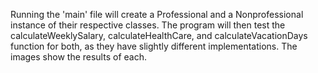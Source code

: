 Running the 'main' file will create a Professional and a Nonprofessional instance of their respective classes. The program will then test the calculateWeeklySalary, calculateHealthCare,
and calculateVacationDays function for both, as they have slightly different implementations. The images show the results of each.
